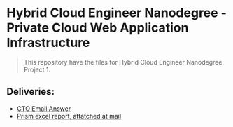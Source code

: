 # Hybrid Cloud Engineer Nanodegree - Private Cloud Web Application Infrastructure 

> This repository have the files for Hybrid Cloud Engineer Nanodegree, Project 1.

## Deliveries:

- [CTO Email Answer](https://github.com/andrevst/HCEND-P1/blob/main/cto-mail-answer.md)
- [Prism excel report, attatched at mail](https://github.com/andrevst/HCEND-P1/blob/main/AndreTonelli-HybridCloud-Nutanix_Cluster_as_Built_2020-12-07_110332.xlsx)
